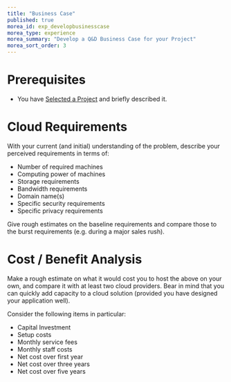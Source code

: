 ```yaml
---
title: "Business Case"
published: true
morea_id: exp_developbusinesscase
morea_type: experience
morea_summary: "Develop a Q&D Business Case for your Project"
morea_sort_order: 3
---
```

# Prerequisites
- You have [Selected a Project]({{site.baseurl}}/morea/ProjectBusinessCase/exp_selectproject.html) and briefly described it.

# Cloud Requirements
With your current (and initial) understanding of the problem, describe your perceived requirements in terms of:

- Number of required machines
- Computing power of machines
- Storage requirements
- Bandwidth requirements
- Domain name(s)
- Specific security requirements
- Specific privacy requirements

Give rough estimates on the baseline requirements and compare those to the burst requirements (e.g. during a major sales rush).

# Cost / Benefit Analysis
Make a rough estimate on what it would cost you to host the above on your own, and compare it with at least two cloud providers. Bear in mind that you can quickly add capacity to a cloud solution (provided you have designed your application well).

Consider the following items in particular:

- Capital Investment
- Setup costs
- Monthly service fees
- Monthly staff costs
- Net cost over first year
- Net cost over three years
- Net cost over five years
